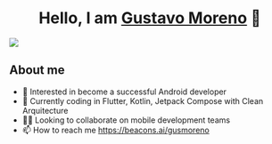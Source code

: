 <div align="center">
<h1 align="center">Hello, I am <a href="https://aristi.dev">Gustavo Moreno</a> 👋</h1>
</div>
<img src="https://i.postimg.cc/cH8TSC1x/lion2.png">

## About me
- 🚀 Interested in become a successful Android developer
- 📲 Currently coding in Flutter, Kotlin, Jetpack Compose with Clean Arquitecture
- 🧑‍💻 Looking to collaborate on mobile development teams
- 📫 How to reach me https://beacons.ai/gusmoreno


